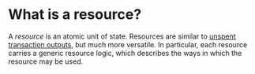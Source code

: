 # What is a resource?

A _resource_ is an atomic unit of state. Resources are similar to [unspent transaction outputs](https://en.wikipedia.org/wiki/Unspent\_transaction\_output), but much more versatile. In particular, each resource carries a generic resource logic, which describes the ways in which the resource may be used.
